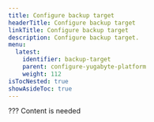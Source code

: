 ```yaml
---
title: Configure backup target
headerTitle: Configure backup target
linkTitle: Configure backup target
description: Configure backup target.
menu:
  latest:
    identifier: backup-target
    parent: configure-yugabyte-platform
    weight: 112
isTocNested: true
showAsideToc: true
---
```


??? Content is needed
